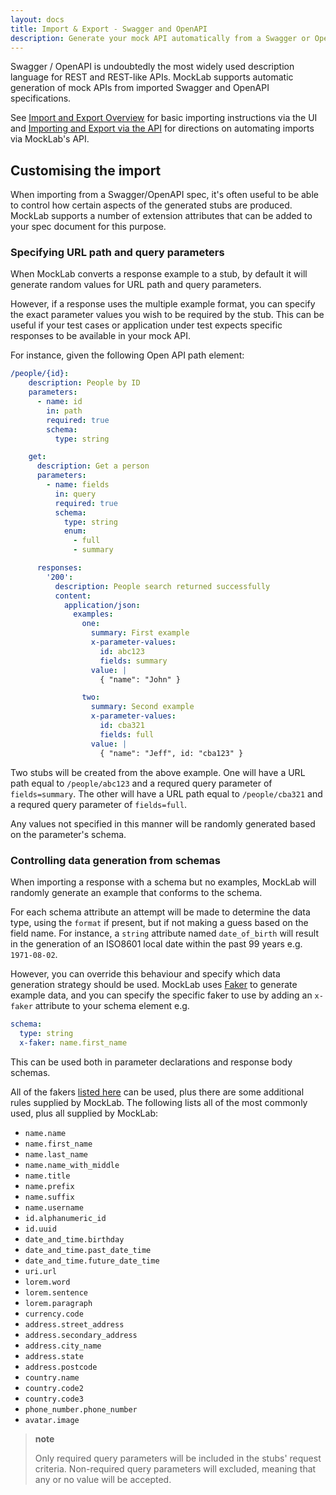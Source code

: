 ```yaml
---
layout: docs
title: Import & Export - Swagger and OpenAPI
description: Generate your mock API automatically from a Swagger or OpenAPI definition.
---
```

Swagger / OpenAPI is undoubtedly the most widely used description language for REST and REST-like APIs.
MockLab supports automatic generation of mock APIs from imported Swagger and OpenAPI specifications.

See [Import and Export Overview](/docs/import-and-export/) for basic importing instructions via the UI and
[Importing and Export via the API](/docs/import-export/api) for directions on automating
imports via MockLab's API.

## Customising the import

When importing from a Swagger/OpenAPI spec, it's often useful to be able to control
how certain aspects of the generated stubs are produced. MockLab supports a number
of extension attributes that can be added to your spec document for this purpose.

### Specifying URL path and query parameters

When MockLab converts a response example to a stub, by default it will generate random values for URL path and query parameters.

However, if a response uses the multiple example format, you can specify the exact parameter values you wish to be required
by the stub. This can be useful if your test cases or application under test expects specific
responses to be available in your mock API.

For instance, given the following Open API path element:

```yaml
/people/{id}:
    description: People by ID
    parameters:
      - name: id
        in: path
        required: true
        schema:
          type: string

    get:
      description: Get a person
      parameters:
        - name: fields
          in: query
          required: true
          schema:
            type: string
            enum:
              - full
              - summary

      responses:
        '200':
          description: People search returned successfully
          content:
            application/json:
              examples:
                one:
                  summary: First example
                  x-parameter-values:
                    id: abc123
                    fields: summary
                  value: |
                    { "name": "John" }

                two:
                  summary: Second example
                  x-parameter-values:
                    id: cba321
                    fields: full
                  value: |
                    { "name": "Jeff", id: "cba123" }
```

Two stubs will be created from the above example.
One will have a URL path equal to `/people/abc123` and a requred query parameter of `fields=summary`.
The other will have a URL path equal to `/people/cba321` and a requred query parameter of `fields=full`.

Any values not specified in this manner will be randomly generated based on the parameter's schema.


### Controlling data generation from schemas

When importing a response with a schema but no examples, MockLab will randomly generate an example
that conforms to the schema.

For each schema attribute an attempt will be made to determine the data type, using the
`format` if present, but if not making a guess based on the field name. For instance,
a `string` attribute named `date_of_birth` will result in the generation of an ISO8601 local
date within the past 99 years e.g. `1971-08-02`.

However, you can override this behaviour and specify which data generation strategy should be used.
MockLab uses [Faker](https://github.com/DiUS/java-faker) to generate example data, and
you can specify the specific faker to use by adding an `x-faker` attribute to your schema element e.g.

```yaml
schema:
  type: string
  x-faker: name.first_name
```

This can be used both in parameter declarations and response body schemas.

All of the fakers [listed here](https://github.com/DiUS/java-faker/tree/master/src/main/resources/en)
can be used, plus there are some additional rules supplied by MockLab. The following lists all of the most
commonly used, plus all supplied by MockLab:

* `name.name`
* `name.first_name`
* `name.last_name`
* `name.name_with_middle`
* `name.title`
* `name.prefix`
* `name.suffix`
* `name.username`
* `id.alphanumeric_id`
* `id.uuid`
* `date_and_time.birthday`
* `date_and_time.past_date_time`
* `date_and_time.future_date_time`
* `uri.url`
* `lorem.word`
* `lorem.sentence`
* `lorem.paragraph`
* `currency.code`
* `address.street_address`
* `address.secondary_address`
* `address.city_name`
* `address.state`
* `address.postcode`
* `country.name`
* `country.code2`
* `country.code3`
* `phone_number.phone_number`
* `avatar.image`

> **note**
>
> Only required query parameters will be included in the stubs' request criteria. Non-required query parameters
> will excluded, meaning that any or no value will be accepted.
